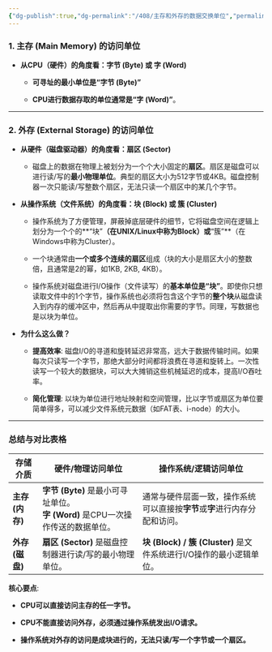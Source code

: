 ```yaml
---
{"dg-publish":true,"dg-permalink":"/408/主存和外存的数据交换单位","permalink":"/408/主存和外存的数据交换单位/","dgShowBacklinks":true,"dgShowLocalGraph":true,"dgShowInlineTitle":true}
---
```



### 1. 主存 (Main Memory) 的访问单位

- **从CPU（硬件）的角度看：字节 (Byte) 或 字 (Word)**
    
    - **可寻址的最小单位是“字节 (Byte)”**
        
    - **CPU进行数据存取的单位通常是“字 (Word)”**。
        

---

### 2. 外存 (External Storage) 的访问单位

- **从硬件（磁盘驱动器）的角度看：扇区 (Sector)**
    
    - 磁盘上的数据在物理上被划分为一个个大小固定的**扇区**。扇区是磁盘可以进行读/写的**最小物理单位**。典型的扇区大小为512字节或4KB。磁盘控制器一次只能读/写整数个扇区，无法只读一个扇区中的某几个字节。
        
- **从操作系统（文件系统）的角度看：块 (Block) 或 簇 (Cluster)**
    
    - 操作系统为了方便管理，屏蔽掉底层硬件的细节，它将磁盘空间在逻辑上划分为一个个的**“块”**（在UNIX/Linux中称为Block）或**“簇”**（在Windows中称为Cluster）。
        
    - 一个块通常由**一个或多个连续的扇区**组成（块的大小是扇区大小的整数倍，且通常是2的幂，如1KB, 2KB, 4KB）。
        
    - 操作系统对磁盘进行I/O操作（文件读写）的**基本单位是“块”**。即使你只想读取文件中的1个字节，操作系统也必须将包含这个字节的**整个块**从磁盘读入到内存的缓冲区中，然后再从中提取出你需要的字节。同理，写数据也是以块为单位。
        
- **为什么这么做？**
    
    - **提高效率**: 磁盘I/O的寻道和旋转延迟非常高，远大于数据传输时间。如果每次只读写一个字节，那绝大部分时间都将浪费在寻道和旋转上。一次性读写一个较大的数据块，可以大大摊销这些机械延迟的成本，提高I/O吞吐率。
        
    - **简化管理**: 以块为单位进行地址映射和空间管理，比以字节或扇区为单位要简单得多，可以减少文件系统元数据（如FAT表、i-node）的大小。
        

---

### 总结与对比表格

|存储介质|硬件/物理访问单位|操作系统/逻辑访问单位|
|---|---|---|
|**主存 (内存)**|**字节 (Byte)** 是最小可寻址单位。  <br>**字 (Word)** 是CPU一次操作传送的数据单位。|通常与硬件层面一致，操作系统可以直接按**字节**或**字**进行内存分配和访问。|
|**外存 (磁盘)**|**扇区 (Sector)** 是磁盘控制器进行读/写的最小物理单位。|**块 (Block) / 簇 (Cluster)** 是文件系统进行I/O操作的最小逻辑单位。|

**核心要点**:

- **CPU可以直接访问主存的任一字节。**
    
- **CPU不能直接访问外存，必须通过操作系统发出I/O请求。**
    
- **操作系统对外存的访问是成块进行的，无法只读/写一个字节或一个扇区。**